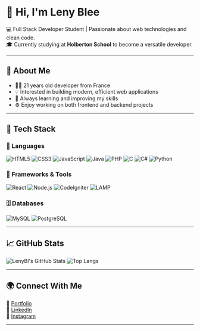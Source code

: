 # 👋 Hi, I'm Leny Blee

💻 Full Stack Developer Student | Passionate about web technologies and clean code.  
🎓 Currently studying at **Holberton School** to become a versatile developer.

---

## 🧠 About Me
- 👨‍💻 21 years old developer from France  
- 💡 Interested in building modern, efficient web applications  
- 🌱 Always learning and improving my skills  
- ⚙️ Enjoy working on both frontend and backend projects  

---

## 🚀 Tech Stack

### 🧩 Languages
![HTML5](https://img.shields.io/badge/HTML5-E34F26?style=for-the-badge&logo=html5&logoColor=white)
![CSS3](https://img.shields.io/badge/CSS3-1572B6?style=for-the-badge&logo=css3&logoColor=white)
![JavaScript](https://img.shields.io/badge/JavaScript-F7DF1E?style=for-the-badge&logo=javascript&logoColor=black)
![Java](https://img.shields.io/badge/Java-007396?style=for-the-badge&logo=java&logoColor=white)
![PHP](https://img.shields.io/badge/PHP-777BB4?style=for-the-badge&logo=php&logoColor=white)
![C](https://img.shields.io/badge/C-A8B9CC?style=for-the-badge&logo=c&logoColor=white)
![C#](https://img.shields.io/badge/C%23-239120?style=for-the-badge&logo=c-sharp&logoColor=white)
![Python](https://img.shields.io/badge/Python-3776AB?style=for-the-badge&logo=python&logoColor=white)

### 🧰 Frameworks & Tools
![React](https://img.shields.io/badge/React-61DAFB?style=for-the-badge&logo=react&logoColor=black)
![Node.js](https://img.shields.io/badge/Node.js-339933?style=for-the-badge&logo=nodedotjs&logoColor=white)
![CodeIgniter](https://img.shields.io/badge/CodeIgniter-EF4223?style=for-the-badge&logo=codeigniter&logoColor=white)
![LAMP](https://img.shields.io/badge/LAMP-FAAE42?style=for-the-badge&logo=apache&logoColor=black)

### 🗄️ Databases
![MySQL](https://img.shields.io/badge/MySQL-4479A1?style=for-the-badge&logo=mysql&logoColor=white)
![PostgreSQL](https://img.shields.io/badge/PostgreSQL-4169E1?style=for-the-badge&logo=postgresql&logoColor=white)

---

## 📈 GitHub Stats

![LenyBl's GitHub Stats](https://github-readme-stats.vercel.app/api?username=LenyBl&show_icons=true&theme=tokyonight)
![Top Langs](https://github-readme-stats.vercel.app/api/top-langs/?username=LenyBl&layout=compact&theme=tokyonight)

---

## 🌍 Connect With Me

📎 [Portfolio](https://www.leny-blee.fr/)  
💼 [LinkedIn](https://www.linkedin.com/in/leny-blee-4b184b307/)  
📸 [Instagram](https://www.instagram.com/leny.blee/)

---
